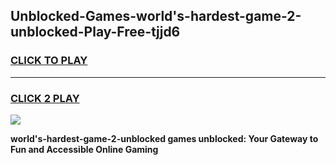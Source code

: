 
## Unblocked-Games-world's-hardest-game-2-unblocked-Play-Free-tjjd6
<h3>
<a href="https://premium76.site?title=world's-hardest-game-2-unblocked&ref=19M">CLICK TO PLAY</a></h3>
<hr>

<h3>
<a href="https://premium76.site?title=world's-hardest-game-2-unblocked&ref=19M">CLICK 2 PLAY</a>
  
</h3>

<a href="https://premium76.site?title=world's-hardest-game-2-unblocked&ref=19M"><img src="https://clearcache.store/games.png"></a>


**world's-hardest-game-2-unblocked games unblocked: Your Gateway to Fun and Accessible Online Gaming**
